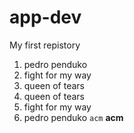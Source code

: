 # app-dev
My first repistory
1. pedro penduko
2. fight for my way
3. queen of tears
1. queen of tears
2. fight for my way
3. pedro penduko
`acm`
**acm**
